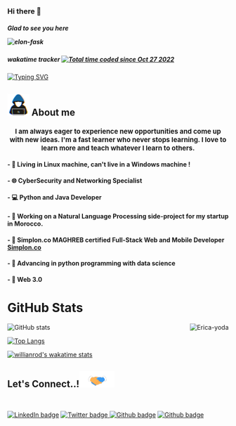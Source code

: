 ### Hi there 👋 

##### Glad to see you here  <p align="left"> <img src="https://komarev.com/ghpvc/?username=elon-fask&label=Profile%20views&color=0e75b6&style=flat" alt="elon-fask" /> </p>

 <!-- <p align="left"> <img src="https://komarev.com/ghpvc/?username=elon-fask&label=Profile%20views&color=0e75b6&style=flat" alt="elon-fask" /> </p> -->


##### wakatime tracker <a href="https://wakatime.com/@07c5db97-65f0-496e-9750-2403d83d5220"><img src="https://wakatime.com/badge/user/07c5db97-65f0-496e-9750-2403d83d5220.svg" alt="Total time coded since Oct 27 2022" /></a>

<a href="https://git.io/typing-svg"><img src="https://readme-typing-svg.demolab.com?font=Fira+Code&weight=800&size=35&duration=1500&pause=1000&center=true&width=435&lines=Elon+Fask;Python;JAVA;Software+Engineer;Data Science;Artificial+Intelligence;CyberSecurity" alt="Typing SVG" /></a>

<!-- [![Typing SVG](https://readme-typing-svg.demolab.com?font=Fira+Code&pause=1000&width=435&lines=Elon+Fask)](https://git.io/typing-svg) -->

<!-- <p align="center">
  <a href="https://github.com/DenverCoder1/readme-typing-svg"><img src="https://readme-typing-svg.herokuapp.com?font=Time+New+Roman&color=cyan&size=25&center=true&vCenter=true&width=600&height=100&lines=Elon Fask ...&hearts;++;Python Developer &hearts;++;Linux &hearts;++;Active+Learner/Researcher,;Love+to+learn+new+stuffs..."></a>
</p> -->

## <picture><img src = "https://github.com/elon-fask/Elon-Fask/blob/main/img/about_me.gif" width = 50px></picture> **About me**

<h1 align="center" style="font-size:15px">
 I am always eager to experience new opportunities and come up with new ideas. I'm a fast learner who never stops learning. I love to learn more and teach whatever I learn to others.
</h1>

#### - 🏡 Living in Linux machine, can't live in a Windows machine !
#### - 🌐 CyberSecurity and Networking Specialist
#### - 💻 Python and Java Developer
#### - 🤖 Working on a Natural Language Processing side-project for my startup in Morocco.
#### - 🚀 Simplon.co MAGHREB certified Full-Stack Web and Mobile Developer [Simplon.co](https://simplon.co/) 
#### - 🌱 Advancing in python programming with data science
#### - 🤔 Web 3.0



# GitHub Stats 

<img align="right" height="180em" alt="Erica-yoda" src="https://media.giphy.com/media/l44Qqz6gO6JiVV3pu/giphy.gif">

![GitHub stats](https://github-readme-stats.vercel.app/api?username=Elon-Fask&theme=dark&show_icons=true&count_private=true " GutHub Stats")


[![Top Langs](https://github-readme-stats.vercel.app/api/top-langs/?username=Elon-Fask&theme=dark)](https://github.com/anuraghazra/github-readme-stats)

[![willianrod's wakatime stats](https://github-readme-stats.vercel.app/api/wakatime?username=Elon_Fask&theme=dark)](https://github.com/Elon-Fask/Elon-Fask)


<!-- ![GitHub stats](https://github-readme-stats.vercel.app/api?username=Elon-Fask&theme=dark&show_icons=true&count_private=true " GutHub Stats") -->

<!-- [![Anurag's GitHub stats](https://github-readme-stats.vercel.app/api?username=Elon-Fask&theme=dark&show_icons=true&count_private=true)](https://github.com/anuraghazra/github-readme-stats) -->

<!-- ![Top Langs](https://github-readme-stats.vercel.app/api/top-langs/?username=Elon-Fask&theme=dark "Top Languages Card") -->

<!-- [![Top Langs](https://github-readme-stats.vercel.app/api/top-langs/?username=Elon-Fask&theme=dark)](https://github.com/anuraghazra/github-readme-stats) -->

<!-- [![willianrod's wakatime stats](https://github-readme-stats.vercel.app/api/wakatime?username=Elon_Fask&theme=dark)](https://github.com/Elon-Fask/Elon-Fask) -->

## <b> Let's Connect..!</b><img src="https://github.com/elon-fask/Elon-Fask/blob/main/img/handshake.gif" width ="80">

<br/>

<a href="https://www.linkedin.com/in/atman-boulaajaili-58033722a/"> ![LinkedIn badge](https://img.shields.io/badge/-LinkedIn-0e76a8?style=plastic&logo=linkedIn)</a>
<a href="https://twitter.com/ABoulaajaili">![Twitter badge](https://img.shields.io/badge/-Twitter-1DA1F2?style=plastic&logo=Twitter) </a>
<a href="https://github.com/Elon-Fask">![Github badge](https://img.shields.io/badge/-Github-833AB4?style=plastic&logo=Github)</a>
<a href="https://github.com/Elon-Fask">![Github badge](https://img.shields.io/badge/-Github-833AB4?style=plastic&logo=Github)</a>




<!-- <p align="center">
<a href="https://www.linkedin.com/in/atman-boulaajaili-58033722a/"><img src="img/linkedin.png" width=20 alt="LinkedIn"></a>
<a href="https://twitter.com/ABoulaajaili"><img src="img/twitter.png" width=20 alt="Twitter" ></a>
<a href="https://github.com/Elon-Fask"><img src="img/github.png" style="background-color:#ffffff" width=20 alt="GitHub"></a>
</p> -->





<!--
## Hi, I am Erica Grundy! 
</br>

 <div>
  <a href="https://github.com/eagrundy">
   <img align="center" height="170" src="https://github-readme-stats.vercel.app/api/top-langs/?username=eagrundy&layout=compact&langs_count=16&theme=dracula"/>
  <img align="center" src="https://github-readme-stats.vercel.app/api?username=eagrundy&show_icons=true&theme=dracula&include_all_commits=true&count_private=true&hide=issues"/>
</div>
 
 ## Skills
<div style="display: inline_block"><br>
  <img height="40" align="center" alt="Erica-Ruby" height="30" width="40" src="https://raw.githubusercontent.com/devicons/devicon/master/icons/ruby/ruby-plain.svg">
 &nbsp;&nbsp;&nbsp;&nbsp;&nbsp;&nbsp;&nbsp;&nbsp;&nbsp;&nbsp;&nbsp;&nbsp;&nbsp;
  <img height="40" align="center" alt="Erica-Js" height="30" width="40" src="https://raw.githubusercontent.com/devicons/devicon/master/icons/javascript/javascript-plain.svg">
 &nbsp;&nbsp;&nbsp;&nbsp;&nbsp;&nbsp;&nbsp;&nbsp;&nbsp;&nbsp;&nbsp;&nbsp;&nbsp;
  <img height="40" align="center" alt="Erica-React" height="30" width="40" src="https://raw.githubusercontent.com/devicons/devicon/master/icons/react/react-original.svg">
 &nbsp;&nbsp;&nbsp;&nbsp;&nbsp;&nbsp;&nbsp;&nbsp;&nbsp;&nbsp;&nbsp;&nbsp;&nbsp;
  <img height="40" align="center" alt="Erica-Redux" height="30" width="40" src="https://raw.githubusercontent.com/devicons/devicon/master/icons/redux/redux-original.svg">
 &nbsp;&nbsp;&nbsp;&nbsp;&nbsp;&nbsp;&nbsp;&nbsp;&nbsp;&nbsp;&nbsp;&nbsp;&nbsp;
  <img height="40" align="center" alt="Erica-HTML" height="30" width="40" src="https://raw.githubusercontent.com/devicons/devicon/master/icons/html5/html5-original.svg">
 &nbsp;&nbsp;&nbsp;&nbsp;&nbsp;&nbsp;&nbsp;&nbsp;&nbsp;&nbsp;&nbsp;&nbsp;&nbsp;
  <img height="40" align="center" alt="Erica-CSS" height="30" width="40" src="https://raw.githubusercontent.com/devicons/devicon/master/icons/css3/css3-original.svg">
  <img align="right" height="180em" alt="Erica-yoda" src="https://media.giphy.com/media/l44Qqz6gO6JiVV3pu/giphy.gif">
</div>
  
</br>

## Contact 
<div> 
  <a href="https://www.linkedin.com/in/ericagrundy" target="_blank"><img src="https://img.shields.io/badge/-LinkedIn-%230077B5?style=for-the-badge&logo=linkedin&logoColor=white" target="_blank"></a> 
  <a href="https://twitter.com/ericagrundy" target="_blank"><img src="https://img.shields.io/badge/-Twitter-%23EA4335?style=for-the-badge&logo=youtube&logoColor=white" target="_blank"></a>
  <a href="https://instagram.com/ericagrundy" target="_blank"><img src="https://img.shields.io/badge/-Instagram-%23E4405F?style=for-the-badge&logo=instagram&logoColor=white" target="_blank"></a>
  <a href = "mailto: ericamalakian@gmail.com"><img src="https://img.shields.io/badge/-Gmail-%23333?style=for-the-badge&logo=gmail&logoColor=white" target="_blank"></a>
 </br>
</br>

  ![Snake animation](https://github.com/Elon-Fask/Elon-Fask/blob/output/github-contribution-grid-snake.svg)
 
</div>

-->




<!--
**Elon-Fask/Elon-Fask** is a ✨ _special_ ✨ repository because its `README.md` (this file) appears on your GitHub profile.

Here are some ideas to get you started:

- 🔭 I’m currently working on ...
- 🌱 I’m currently learning ...
- 👯 I’m looking to collaborate on ...
- 🤔 I’m looking for help with ...
- 💬 Ask me about ...
- 📫 How to reach me: ...
- 😄 Pronouns: ...
- ⚡ Fun fact: ...
-->
